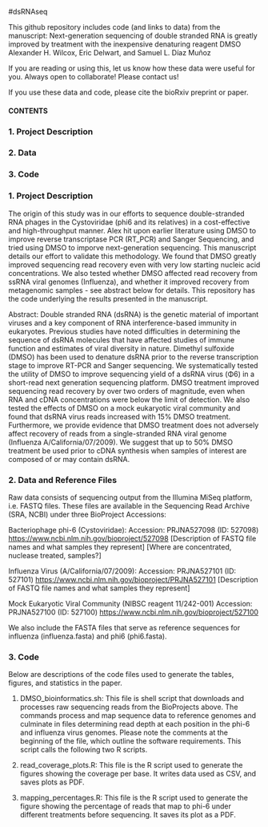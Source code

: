 #dsRNAseq 

This github repository includes code (and links to data) from the manuscript: 
Next-generation sequencing of double stranded RNA is greatly improved by treatment with the inexpensive denaturing reagent DMSO
Alexander H. Wilcox, Eric Delwart, and Samuel L. Díaz Muñoz

If you are reading or using this, let us know how these data were useful for you. Always open to collaborate! Please contact us!

If you use these data and code, please cite the bioRxiv preprint or paper.

#### CONTENTS ####
### 1. Project Description
### 2. Data
### 3. Code

### 1. Project Description ###

The origin of this study was in our efforts to sequence double-stranded RNA phages in the Cystoviridae (phi6 and its relatives) in a cost-effective and high-throughput manner. Alex hit upon earlier literature using DMSO to improve reverse transcriptase PCR (RT_PCR) and Sanger Sequencing, and tried using DMSO to imporve next-generation sequencing. This manuscript details our effort to validate this methodology. We found that DMSO greatly improved sequencing read recovery even with very low starting nucleic acid concentrations. We also tested whether DMSO affected read recovery from ssRNA viral genomes (Influenza), and whether it improved recovery from metagenomic samples - see abstract below for details. This repository has the code underlying the results presented in the manuscript.

Abstract:
Double stranded RNA (dsRNA) is the genetic material of important viruses and a key component of RNA interference-based immunity in eukaryotes. Previous studies have noted difficulties in determining the sequence of dsRNA molecules that have affected studies of immune function and estimates of viral diversity in nature. Dimethyl sulfoxide (DMSO) has been used to denature dsRNA prior to the reverse transcription stage to improve RT-PCR and Sanger sequencing. We systematically tested the utility of DMSO to improve sequencing yield of a dsRNA virus (Φ6) in a short-read next generation sequencing platform. DMSO treatment improved sequencing read recovery by over two orders of magnitude, even when RNA and cDNA concentrations were below the limit of detection. We also tested the effects of DMSO on a mock eukaryotic viral community and found that dsRNA virus reads increased with 15% DMSO treatment.  Furthermore, we provide evidence that DMSO treatment does not adversely affect recovery of reads from a single-stranded RNA viral genome (Influenza A/California/07/2009). We suggest that up to 50% DMSO treatment be used prior to cDNA synthesis when samples of interest are composed of or may contain dsRNA. 

### 2. Data and Reference Files ###
Raw data consists of sequencing output from the Illumina MiSeq platform, i.e. FASTQ files. These files are available in the Sequencing Read Archive (SRA, NCBI) under three BioProject Accessions:  

Bacteriophage phi-6 (Cystoviridae):
Accession: PRJNA527098 (ID: 527098) https://www.ncbi.nlm.nih.gov/bioproject/527098
[Description of FASTQ file names and what samples they represent]
[Where are concentrated, nuclease treated, samples?]

Influenza Virus (A/California/07/2009):
Accession: PRJNA527101 (ID: 527101) https://www.ncbi.nlm.nih.gov/bioproject/PRJNA527101
[Description of FASTQ file names and what samples they represent]

Mock Eukaryotic Viral Community (NIBSC reagent 11/242-001)
Accession: PRJNA527100 (ID: 527100)
https://www.ncbi.nlm.nih.gov/bioproject/527100 

We also include the FASTA files that serve as reference sequences for influenza (influenza.fasta) and phi6 (phi6.fasta).

### 3. Code ###
Below are descriptions of the code files used to generate the tables, figures, and statistics in the paper.

1) DMSO_bioinformatics.sh: This file is shell script that downloads and processes raw sequencing reads from the BioProjects above. The commands process and map sequence data to reference genomes and culminate in files determining read depth at each position in the phi-6 and influenza virus genomes. Please note the comments at the beginning of the file, which outline the software requirements.  This script calls the following two R scripts.

2) read_coverage_plots.R: This file is the R script used to generate the figures showing the coverage per base.  It writes data used as CSV, and saves plots as PDF.

3) mapping_percentages.R: This file is the R script used to generate the figure showing the percentage of reads that map to phi-6 under different treatments before sequencing.  It saves its plot as a PDF.





